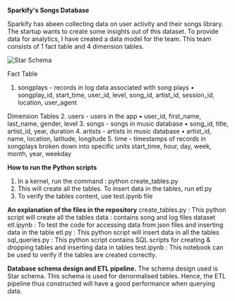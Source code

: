 **Sparkify's Songs Database**

Sparkify has abeen collecting data on user activity and their songs library. The startup wants to create some insights out of this dataset. To provide data for analytics, I have created a data model for the team. This team consists of 1 fact table and 4 dimension tables.

![Star Schema](image.png)

Fact Table
1. songplays - records in log data associated with song plays 
• songplay_id, start_time, user_id, level, song_id, artist_id, session_id, location, user_agent

Dimension Tables
2. users - users in the app
• user_id, first_name, last_name, gender, level
3. songs - songs in music database
• song_id, title, artist_id, year, duration
4. artists - artists in music database
• artist_id, name, location, latitude, longitude
5. time - timestamps of records in songplays broken down into specific units
start_time, hour, day, week, month, year, weekday

**How to run the Python scripts**
1. In a kernel, run the command : python create_tables.py
2. This will create all the tables. To insert data in the tables, run etl.py
3. To verify the tables content, use test.ipynb file

**An explanation of the files in the repository**
create_tables.py : This python script will create all the tables
data : contains song and log files dataset
etl.ipynb : To test the code for accessing data from json files and inserting data in the table
etl.py : This python script will insert data in all the tables
sql_queries.py : This python script contains SQL scripts for creating & dropping tables and inserting data in tables
test.ipynb : This notebook can be used to verify if the tables are created correctly.

**Database schema design and ETL pipeline.**
The schema design used is Star schema. This schema is used for denormalised tables. Hence, the ETL pipeline thus constructed will have a good performance when querying data. 
